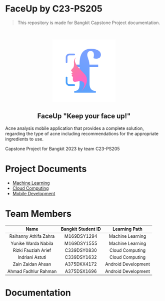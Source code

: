 # FaceUp by C23-PS205
> This repository is made for Bangkit Capstone Project documentation.
<br />
<p align="center">
  <a href="https://github.com/bernandaputri/B21-CAP0325">
    <img src="img/logofaceup.png" alt="Logo" width="200" height="200">
  </a>

  <h2 align="center">FaceUp "Keep your face up!"</h2>

Acne analysis mobile application that provides a complete solution, regarding the type of acne including recommendations for the appropriate ingredients to use.

Capstone Project for Bangkit 2023 by team C23-PS205

# Project Documents

 - [Machine Learning](https://github.com/RizkiFauziahArief/git-faceup/tree/main/machine-learning)
 - [Cloud Computing](https://github.com/RizkiFauziahArief/git-faceup/tree/main/cloud-computing)
 - [Mobile Development](https://github.com/RizkiFauziahArief/git-faceup/tree/mobile-development)


# Team Members
|       Name              | Bangkit Student ID	  | Learning Path        |
|     :------------:      |:---------------:      | :-----:              |
|  Raihanny Athifa Zahra  | M169DSY1294           |  Machine Learning    |
|  Yunike Warda Nabila    | M169DSY1555           |  Machine Learning    |
|  Rizki Fauziah Arief    | C339DSY0830           |  Cloud Computing     |
|  Indriani Astuti        | C339DSY1632           |  Cloud Computing     |
|  Zain Zaidan Ahsan      | A375DKX4172           |  Android Development |
|  Ahmad Fadhlur Rahman   | A375DSX1696           |  Android Development |

# Documentation

